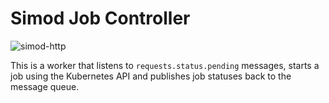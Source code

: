 # Simod Job Controller

![simod-http](https://github.com/AutomatedProcessImprovement/simod-queue-worker/actions/workflows/build.yaml/badge.svg)


This is a worker that listens to `requests.status.pending` messages, starts a job using the Kubernetes API and publishes job statuses back to the message queue.
